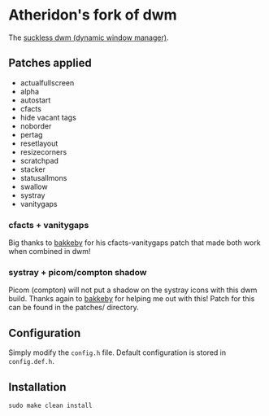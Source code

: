 # Atheridon's fork of dwm

The [suckless dwm (dynamic window manager)](https://dwm.suckless.org/).

## Patches applied

+ actualfullscreen
+ alpha
+ autostart
+ cfacts
+ hide vacant tags
+ noborder
+ pertag
+ resetlayout
+ resizecorners
+ scratchpad
+ stacker 
+ statusallmons
+ swallow 
+ systray
+ vanitygaps

### cfacts + vanitygaps
Big thanks to [bakkeby](https://github.com/bakkeby) for his cfacts-vanitygaps patch that made both work when combined in dwm!

### systray + picom/compton shadow
Picom (compton) will not put a shadow on the systray icons with this dwm build. Thanks again to [bakkeby](https://github.com/bakkeby) for helping me out with this! Patch for this can be found in the patches/ directory.

## Configuration

Simply modify the `config.h` file. 
Default configuration is stored in `config.def.h`.

## Installation

```
sudo make clean install
```
